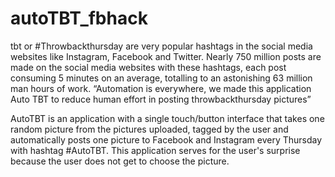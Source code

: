 # autoTBT_fbhack


tbt or #Throwbackthursday are very popular hashtags in the social media websites like Instagram, Facebook and Twitter. Nearly 750 million posts are made on the social media websites with these hashtags, each post consuming 5 minutes on an average, totalling to an astonishing 63 million man hours of work. “Automation is everywhere, we made this application Auto TBT to reduce human effort in posting throwbackthursday pictures”

AutoTBT is an application with a single touch/button interface that takes one random picture from the pictures uploaded, tagged by the user and automatically posts one picture to Facebook and Instagram every Thursday with hashtag #AutoTBT. This application serves for the user's surprise because the user does not get to choose the picture.
